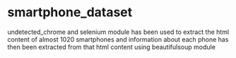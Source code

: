 # smartphone_dataset
undetected_chrome and selenium module has been used to extract the html content of almost 1020 smartphones and information about each phone has then been extracted from that html content using beautifulsoup module
